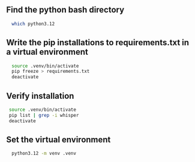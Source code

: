 
## Find the python bash directory
```bash
  which python3.12
```

## Write the pip installations to requirements.txt in a virtual environment
```bash
  source .venv/bin/activate
  pip freeze > requirements.txt
  deactivate
```

## Verify installation
```bash
 source .venv/bin/activate
 pip list | grep -i whisper
 deactivate
```

## Set the virtual environment
```bash
  python3.12 -m venv .venv
```

